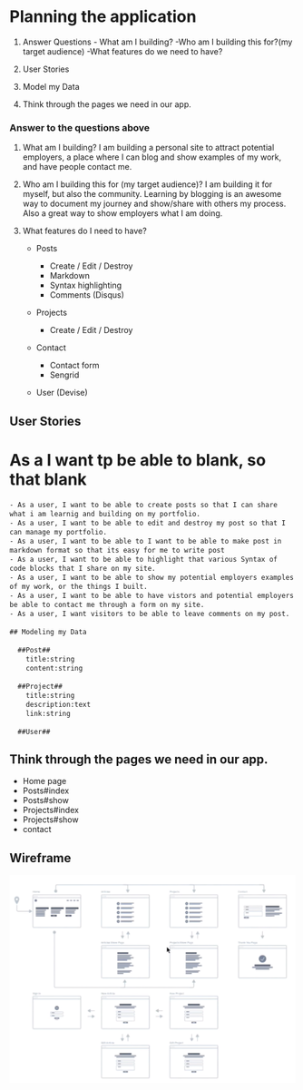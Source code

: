 

# Planning the application 

  1. Answer Questions
    - What am I building?
    -Who am I building this for?(my target audience)
    -What features do we need to have?

  2. User Stories
  3. Model my Data
  4. Think through the pages we need in our app.

  ### Answer to the questions above
  1. What am I building? I am building a personal site to attract potential employers, a place where I can blog and show examples of my work, and have people contact me.

  2. Who am I building this for (my target audience)? I am building it for myself, but also the community. Learning by blogging is an awesome way to document my journey and show/share with others my process. Also a great way to show employers what I am doing.

  3. What features do I need to have? 
      - Posts 
          - Create / Edit / Destroy
          - Markdown
          - Syntax highlighting
          - Comments (Disqus)

      - Projects
        - Create / Edit / Destroy

      - Contact
          - Contact form
          - Sengrid

      - User (Devise)


## User Stories
  # As a I want tp be able to blank, so that blank
    - As a user, I want to be able to create posts so that I can share what i am learnig and building on my portfolio.
    - As a user, I want to be able to edit and destroy my post so that I can manage my portfolio.
    - As a user, I want to be able to I want to be able to make post in markdown format so that its easy for me to write post
    - As a user, I want to be able to highlight that various Syntax of code blocks that I share on my site.
    - As a user, I want to be able to show my potential employers examples of my work, or the things I built.
    - As a user, I want to be able to have vistors and potential employers be able to contact me through a form on my site. 
    - As a user, I want visitors to be able to leave comments on my post.

    ## Modeling my Data

      ##Post##
        title:string
        content:string

      ##Project##
        title:string
        description:text
        link:string

      ##User##


## Think through the pages we need in our app.

  - Home page
  - Posts#index
  - Posts#show
  - Projects#index
  - Projects#show
  - contact

## Wireframe

 ![](%20![](/Users/erictso/Desktop/myPortfolio/tsoisthewaytogo/Screen%20Shot%202019-02-09%20at%2010.58.40%20AM.png).png)